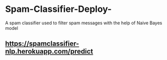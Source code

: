 # Spam-Classifier-Deploy-
A spam classifier used to filter spam messages with the help of Naive Bayes model 

## https://spamclassifier-nlp.herokuapp.com/predict
